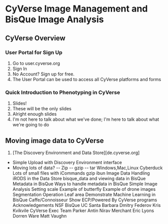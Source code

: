 # CyVerse Image Management and BisQue Image Analysis

## CyVerse Overview

### User Portal for Sign Up
1. Go to user.cyverse.org
2. Sign In
3. No Account? Sign up for free.
4. The User Portal can be used to access all CyVerse platforms and forms

### Quick Introduction to Phenotyping in CyVerse
1. Slides!
2. These will be the only slides
3. Alright enough slides
4. I'm not here to talk about what we've done; I'm here to talk about what we're going to do

## Moving image data to CyVerse
1. [The Discovery Environment and Data Store][de.cyverse.org]
- Simple Upload with Discovery Environment interface
- Moving lots of data?
-- Zip
-- gzip
-- tar
		Windows,Mac,Linux
	Cyberduck
	Lots of small files with iCommands
		gzip
		ibun
Image Data Handling
	iRODS in the Data Store
	bisque_data and viewing data in BisQue
Metadata in BisQue
	Ways to handle metadata in BisQue
Simple Image Analysis
	Setting scale
		Example of butterfly
		Example of drone images
	Segmentation
		Operation
		Leaf area
Demonstrate Machine Learning in BisQue
	Caffe/Connoisseur
	Show ECP/Powered By CyVerse programs
Acknowledgements
	NSF
	BisQue UC Santa Barbara
		Dmitry Federov
		Kris Kvikvile
	CyVerse Exec Team
		Parker Antin
		Nirav Merchant
		Eric Lyons
		Dorren Ware
		Matt Vaughn
